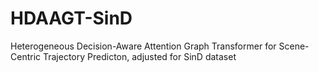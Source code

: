 # HDAAGT-SinD
Heterogeneous Decision-Aware Attention Graph Transformer for Scene-Centric Trajectory Predicton, adjusted for SinD dataset
